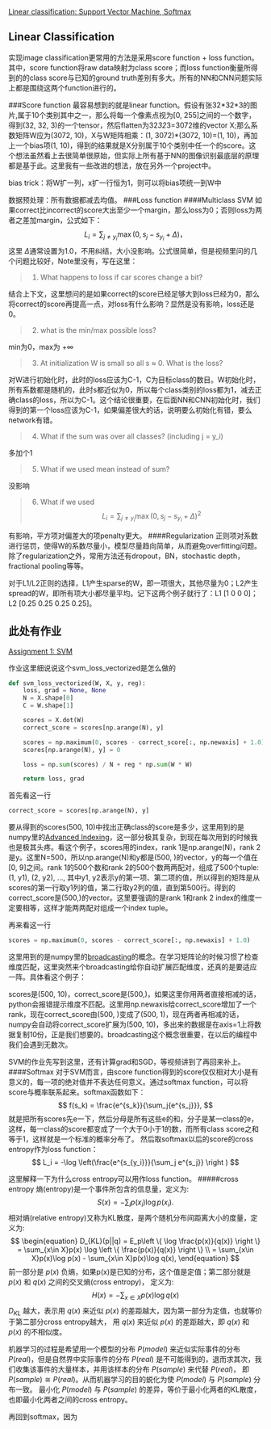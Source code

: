 [Linear classification: Support Vector Machine, Softmax](http://cs231n.github.io/linear-classify/)

Linear Classification
---
实现image classification更常用的方法是采用score function + loss function。其中，score function将raw data映射为class score；而loss function衡量所得到的的class score与已知的ground truth差别有多大。所有的NN和CNN问题实际上都是围绕这两个function进行的。

###Score function
最容易想到的就是linear function。假设有张32\*32\*3的图片,属于10个类别其中之一，那么将每一个像素点视为[0, 255]之间的一个数字，得到(32, 32, 3)的一个tensor，然后flatten为32*32*3=3072维的vector X;那么系数矩阵W应为(3072, 10)，X与W矩阵相乘：(1, 3072)\*(3072, 10)=(1, 10)，再加上一个bias项(1, 10)，得到的结果就是X分别属于10个类别中任一个的score。这个想法虽然看上去很简单很原始，但实际上所有基于NN的图像识别最底层的原理都是基于此。这里我有一些改进的想法，放在另外一个project中。

bias trick：将W扩一列，x扩一行恒为1，则可以将bias项统一到W中

数据预处理：所有数据都减去均值。
###Loss function
####Multiclass SVM
如果correct比incorrect的score大出至少一个margin，那么loss为0；否则loss为两者之差加margin，公式如下：
$$L_i = \sum_{j\neq y_i}\max(0, s_j - s_{y_i} + \Delta)，$$
这里 $\Delta$通常设置为1.0，不用纠结，大小没影响。公式很简单，但是视频里问的几个问题比较好，Note里没有，写在这里：
> 1.  What happens to loss if car scores change a bit?

结合上下文，这里想问的是如果correct的score已经足够大到loss已经为0，那么将correct的score再提高一点，对loss有什么影响？显然是没有影响，loss还是0。
> 2. what is the min/max possible loss?

min为0，max为 $+\infty$

> 3. At initialization W is small so all s ≈ 0. What is the loss?

对W进行初始化时，此时的loss应该为C-1，C为目标class的数目。W初始化时，所有系数都是随机的，此时s都近似为0，所以每个class类别的loss都为1，减去正确class的loss，所以为C-1。这个结论很重要，在后面NN和CNN初始化时，我们得到的第一个loss应该为C-1，如果偏差很大的话，说明要么初始化有错，要么network有错。

> 4. What if the sum was over all classes? (including j = y_i)

多加个1

> 5. What if we used mean instead of sum?

没影响

> 6. What if we used
$$L_i = \sum_{j\neq y_i}\max(0, s_j - s_{y_i} + \Delta)^2$$

有影响，平方项对偏差大的项penalty更大。
####Regularization
正则项对系数进行惩罚，使得W的系数尽量小，模型尽量趋向简单，从而避免overfitting问题。除了regularization之外，常用方法还有dropout，BN，stochastic depth，fractional pooling等等。

对于L1/L2正则的选择，L1产生sparse的W，即一项很大，其他尽量为0；L2产生spread的W，即所有项大小都尽量平均。记下这两个例子就行了：L1 [1 0 0 0]；L2 [0.25 0.25 0.25 0.25]。

此处有作业
---
[Assignment 1: SVM](https://github.com/FortiLeiZhang/cs231n/blob/master/code/cs231n/assignment1/svm.ipynb)

作业这里细说说这个svm_loss_vectorized是怎么做的
```python
def svm_loss_vectorized(W, X, y, reg):
    loss, grad = None, None
    N = X.shape[0]
    C = W.shape[1]

    scores = X.dot(W)
    correct_score = scores[np.arange(N), y]

    scores = np.maximum(0, scores - correct_score[:, np.newaxis] + 1.0)
    scores[np.arange(N), y] = 0

    loss = np.sum(scores) / N + reg * np.sum(W * W)

    return loss, grad
```
首先看这一行
```python
correct_score = scores[np.arange(N), y]
```
要从得到的scores(500, 10)中找出正确class的score是多少，这里用到的是numpy里的[Advanced Indexing](https://docs.scipy.org/doc/numpy-1.13.0/reference/arrays.indexing.html)，这一部分极其复杂，到现在每次用到的时候我也是极其头疼。看这个例子，scores用的index，rank 1是np.arange(N)，rank 2是y。这里N=500，所以np.arange(N)和y都是(500, )的vector，y的每一个值在[0, 9]之间。rank 1的500个数和rank 2的500个数两两配对，组成了500个tuple:(1, y1), (2, y2), ..., 其中y1, y2表示y的第一项、第二项的值，所以得到的矩阵是从scores的第一行取y1列的值，第二行取y2列的值，直到第500行。得到的correct_score是(500,)的vector。这里要强调的是rank 1和rank 2 index的维度一定要相等，这样才能两两配对组成一个index tuple。

再来看这一行
```python
scores = np.maximum(0, scores - correct_score[:, np.newaxis] + 1.0)
```
这里用到的是numpy里的[broadcasting](https://docs.scipy.org/doc/numpy/user/basics.broadcasting.html)的概念。在学习矩阵论的时候习惯了检查维度匹配，这里突然来个broadcasting给你自动扩展匹配维度，还真的是要适应一阵。具体看这个例子：

scores是(500, 10)，correct_score是(500,)，如果这里你用两者直接相减的话，python会报错提示维度不匹配。这里用np.newaxis给correct_score增加了一个rank，现在correct_score由(500, )变成了(500, 1)，现在两者再相减的话，numpy会自动将correct_score扩展为(500, 10)，多出来的数据是在axis=1上将数据复制10份，正是我们想要的。broadcasting这个概念很重要，在以后的编程中我们会遇到无数次。

SVM的作业先写到这里，还有计算grad和SGD，等视频讲到了再回来补上。
####Softmax
对于SVM而言，由score function得到的score仅仅相对大小是有意义的，每一项的绝对值并不表达任何意义。通过softmax function，可以将score与概率联系起来。softmax函数如下：
$$
f(s_k) = \frac{e^{s_k}}{\sum_j{e^{s_j}}},
$$
就是把所有scores先e一下，然后分母是所有这些e的和，分子是某一class的e，这样，每一class的score都变成了一个大于0小于1的数，而所有class score之和等于1，这样就是一个标准的概率分布了。
然后取softmax以后的score的cross entropy作为loss function：
$$
L_i = -\log \left(\frac{e^{s_{y_i}}}{\sum_j e^{s_j}} \right )
$$

这里解释一下为什么cross entropy可以用作loss function。
#####cross entropy
熵(entropy)是一个事件所包含的信息量，定义为:
$$
S(x) = -\sum_i{p(x_i)\log{p(x_i)}}.
$$
相对熵(relative entropy)又称为KL散度，是两个随机分布间距离大小的度量，定义为:
$$
\begin{equation}
D_{KL}(p||q) = E_p\left \{ \log \frac{p(x)}{q(x)} \right \} = \sum_{x\in X}p(x) \log \left \{ \frac{p(x)}{q(x)} \right \} \\
= \sum_{x\in X}p(x)\log p(x) - \sum_{x\in X}p(x)\log q(x),
\end{equation}
$$
前一部分是 $p(x)$ 负熵，如果p(x)是已知的分布，这个值是定值；第二部分就是 $p(x)$ 和 $q(x)$ 之间的交叉熵(cross entropy)， 定义为:
$$
H(x) = - \sum_{x\in X}p(x)\log q(x)
$$
$D_{KL}$ 越大，表示用 $q(x)$ 来近似 $p(x)$ 的差距越大，因为第一部分为定值，也就等价于第二部分cross entropy越大， 用 $q(x)$ 来近似 $p(x)$ 的差距越大，即
$q(x)$ 和 $p(x)$ 的不相似度。

机器学习的过程是希望用一个模型的分布 $P(model)$ 来近似实际事件的分布 $P(real)$，但是自然界中实际事件的分布 $P(real)$ 是不可能得到的，退而求其次，我们收集该事件的大量样本，并用该样本的分布 $P(sample)$ 来代替 $P(real)$， 即 $P(sample) \cong P(real)$。从而机器学习的目的蜕化为使 $P(model)$ 与 $P(sample)$ 分布一致。 最小化  $P(model)$ 与 $P(sample)$ 的差异，等价于最小化两者的KL散度，也即最小化两者之间的cross entropy。

再回到softmax，因为
